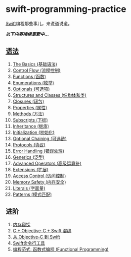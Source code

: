 # swift-programming-practice
[Swift](https://developer.apple.com/documentation/swift)编程那些事儿，来说道说道。

***以下内容持续更新中...***



## [语法](https://docs.swift.org/swift-book/)

1. [The Basics (基础语法)](Docs/语法/The%20Basics%20(基础语法).md)
2. [Control Flow (流程控制)](Docs/语法/Control%20Flow%20(流程控制).md)
3. [Functions (函数)](Docs/语法/Functions%20(函数).md)
4. [Enumerations (枚举)](Docs/语法/Enumerations%20(枚举).md)
5. [Optionals (可选项)](Docs/语法/Optionals%20(可选项).md)
6. [Structures and Classes (结构体和类)](Docs/语法/Structures%20and%20Classes%20(结构体和类).md)
7. [Closures (闭包)](Docs/语法/Closures%20(闭包).md)
8. [Properties (属性)](Docs/语法/Properties%20(属性).md)
9. [Methods (方法)](Docs/语法/Methods%20(方法).md)
10. [Subscripts (下标)](Docs/语法/Subscripts%20(下标).md)
11. [Inheritance (继承)](Docs/语法/Inheritance%20(继承).md)
12. [Initialization (初始化)](Docs/语法/Initialization%20(初始化).md)
13. [Optional Chaining (可选链)](Docs/语法/Optional%20Chaining%20(可选链).md)
14. [Protocols (协议)](Docs/语法/Protocols%20(协议).md)
15. [Error Handling (错误处理)](Docs/语法/Error%20Handling%20(错误处理).md)
16. [Generics (泛型)](Docs/语法/Generics%20(泛型).md)
17. [Advanced Operators (高级运算符)](Docs/语法/Advanced%20Operators%20(高级运算符).md)
18. [Extensions (扩展)](Docs/语法/Extensions%20(扩展).md)
19. [Access Control (访问控制)](Docs/语法/Access%20Control%20(访问控制).md)
20. [Memory Safety (内存安全)](Docs/语法/Memory%20Safety%20(内存安全).md)
21. [Literals (字面量)](Docs/语法/Literals%20(字面量).md)
22. [Patterns (模式匹配)](Docs/语法/Patterns%20(模式匹配).md)



## 进阶

1. [内存窥探](Docs/进阶/内存窥探.md)
2. [C + Objective-C + Swift 混编](Docs/进阶/C+Objective-C+Swift混编.md)
3. [从 Objective-C 到 Swift](Docs/进阶/从Objective-C到Swift.md)
4. [Swift命令行工具](Docs/进阶/Swift命令行工具.md)
5. [编程范式: 函数式编程 (Functional Programming)](Docs/进阶/编程范式:%20函数式编程%20(Functional%20Programming).md)

